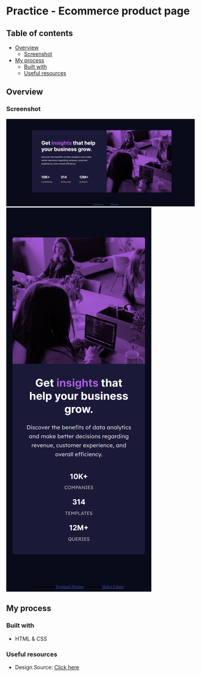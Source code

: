 # Practice - Ecommerce product page

## Table of contents

- [Overview](#overview)
  - [Screenshot](#screenshot)
- [My process](#my-process)
  - [Built with](#built-with)
  - [Useful resources](#useful-resources)

## Overview

### Screenshot

![screenshot1](./resources/screenshot/screenshot01.png)
![screenshot2](./resources//screenshot/screenshot02.png)

## My process

### Built with

- HTML & CSS

### Useful resources

- Design Source: [Click here](https://www.frontendmentor.io/challenges/stats-preview-card-component-8JqbgoU62)

